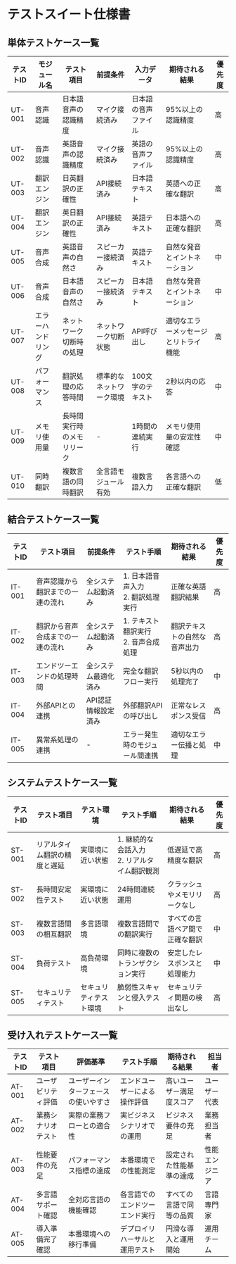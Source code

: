 # テストスイート仕様書

## 単体テストケース一覧

| テストID | モジュール名 | テスト項目 | 前提条件 | 入力データ | 期待される結果 | 優先度 |
|---------|------------|-----------|---------|----------|--------------|-------|
| UT-001  | 音声認識    | 日本語音声の認識精度 | マイク接続済み | 日本語の音声ファイル | 95%以上の認識精度 | 高 |
| UT-002  | 音声認識    | 英語音声の認識精度 | マイク接続済み | 英語の音声ファイル | 95%以上の認識精度 | 高 |
| UT-003  | 翻訳エンジン | 日英翻訳の正確性 | API接続済み | 日本語テキスト | 英語への正確な翻訳 | 高 |
| UT-004  | 翻訳エンジン | 英日翻訳の正確性 | API接続済み | 英語テキスト | 日本語への正確な翻訳 | 高 |
| UT-005  | 音声合成    | 英語音声の自然さ | スピーカー接続済み | 英語テキスト | 自然な発音とイントネーション | 中 |
| UT-006  | 音声合成    | 日本語音声の自然さ | スピーカー接続済み | 日本語テキスト | 自然な発音とイントネーション | 中 |
| UT-007  | エラーハンドリング | ネットワーク切断時の処理 | ネットワーク切断状態 | API呼び出し | 適切なエラーメッセージとリトライ機能 | 高 |
| UT-008  | パフォーマンス | 翻訳処理の応答時間 | 標準的なネットワーク環境 | 100文字のテキスト | 2秒以内の応答 | 中 |
| UT-009  | メモリ使用量 | 長時間実行時のメモリリーク | - | 1時間の連続実行 | メモリ使用量の安定性確認 | 中 |
| UT-010  | 同時翻訳   | 複数言語の同時翻訳 | 全言語モジュール有効 | 複数言語入力 | 各言語への正確な翻訳 | 低 |

## 結合テストケース一覧

| テストID | テスト項目 | 前提条件 | テスト手順 | 期待される結果 | 優先度 |
|---------|-----------|---------|-----------|--------------|-------|
| IT-001  | 音声認識から翻訳までの一連の流れ | 全システム起動済み | 1. 日本語音声入力<br>2. 翻訳処理実行 | 正確な英語翻訳結果 | 高 |
| IT-002  | 翻訳から音声合成までの一連の流れ | 全システム起動済み | 1. テキスト翻訳実行<br>2. 音声合成処理 | 翻訳テキストの自然な音声出力 | 高 |
| IT-003  | エンドツーエンドの処理時間 | 全システム最適化済み | 完全な翻訳フロー実行 | 5秒以内の処理完了 | 中 |
| IT-004  | 外部APIとの連携 | API認証情報設定済み | 外部翻訳APIの呼び出し | 正常なレスポンス受信 | 高 |
| IT-005  | 異常系処理の連携 | - | エラー発生時のモジュール間連携 | 適切なエラー伝播と処理 | 中 |

## システムテストケース一覧

| テストID | テスト項目 | テスト環境 | テスト手順 | 期待される結果 | 優先度 |
|---------|-----------|-----------|-----------|--------------|-------|
| ST-001  | リアルタイム翻訳の精度と遅延 | 実環境に近い状態 | 1. 継続的な会話入力<br>2. リアルタイム翻訳観測 | 低遅延で高精度な翻訳 | 高 |
| ST-002  | 長時間安定性テスト | 実環境に近い状態 | 24時間連続運用 | クラッシュやメモリリークなし | 高 |
| ST-003  | 複数言語間の相互翻訳 | 多言語環境 | 複数言語間での翻訳実行 | すべての言語ペア間で正確な翻訳 | 中 |
| ST-004  | 負荷テスト | 高負荷環境 | 同時に複数のトランザクション実行 | 安定したレスポンスと処理能力 | 中 |
| ST-005  | セキュリティテスト | セキュリティテスト環境 | 脆弱性スキャンと侵入テスト | セキュリティ問題の検出なし | 高 |

## 受け入れテストケース一覧

| テストID | テスト項目 | 評価基準 | テスト手順 | 期待される結果 | 担当者 |
|---------|-----------|---------|-----------|--------------|-------|
| AT-001  | ユーザビリティ評価 | ユーザーインターフェースの使いやすさ | エンドユーザーによる操作評価 | 高いユーザー満足度スコア | ユーザー代表 |
| AT-002  | 業務シナリオテスト | 実際の業務フローとの適合性 | 実ビジネスシナリオでの運用 | ビジネス要件の充足 | 業務担当者 |
| AT-003  | 性能要件の充足 | パフォーマンス指標の達成 | 本番環境での性能測定 | 設定された性能基準の達成 | 性能エンジニア |
| AT-004  | 多言語サポート確認 | 全対応言語の機能確認 | 各言語でのエンドツーエンド実行 | すべての言語で同等の品質 | 言語専門家 |
| AT-005  | 導入準備完了確認 | 本番環境への移行準備 | デプロイリハーサルと運用テスト | 円滑な導入と運用開始 | 運用チーム |
